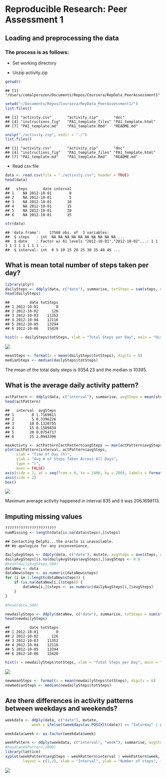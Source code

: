 # Reproducible Research: Peer Assessment 1


## Loading and preprocessing the data

### The process is as follows:

* Set working directory

* Unzip activity.zip


```r
getwd()
```

```
## [1] "/Users/cemalperozen/Documents/Repos/Coursera/RepData_PeerAssessment1"
```

```r
setwd("~/Documents/Repos/Coursera/RepData_PeerAssessment1/")
list.files()
```

```
## [1] "activity.csv"       "activity.zip"       "doc"               
## [4] "instructions_fig"   "PA1_template_files" "PA1_template.html" 
## [7] "PA1_template.md"    "PA1_template.Rmd"   "README.md"
```

```r
unzip("./activity.zip", exdir = "./")
list.files()
```

```
## [1] "activity.csv"       "activity.zip"       "doc"               
## [4] "instructions_fig"   "PA1_template_files" "PA1_template.html" 
## [7] "PA1_template.md"    "PA1_template.Rmd"   "README.md"
```


* Read csv file


```r
data <- read.csv(file = "./activity.csv", header = TRUE)
head(data)
```

```
##   steps       date interval
## 1    NA 2012-10-01        0
## 2    NA 2012-10-01        5
## 3    NA 2012-10-01       10
## 4    NA 2012-10-01       15
## 5    NA 2012-10-01       20
## 6    NA 2012-10-01       25
```

```r
str(data)
```

```
## 'data.frame':	17568 obs. of  3 variables:
##  $ steps   : int  NA NA NA NA NA NA NA NA NA NA ...
##  $ date    : Factor w/ 61 levels "2012-10-01","2012-10-02",..: 1 1 1 1 1 1 1 1 1 1 ...
##  $ interval: int  0 5 10 15 20 25 30 35 40 45 ...
```


## What is mean total number of steps taken per day?


```r
library(plyr)
dailySteps <- ddply(data, c("date"), summarise, totSteps = sum(steps, na.rm = TRUE))
head(dailySteps)
```

```
##         date totSteps
## 1 2012-10-01        0
## 2 2012-10-02      126
## 3 2012-10-03    11352
## 4 2012-10-04    12116
## 5 2012-10-05    13294
## 6 2012-10-06    15420
```

```r
hist(x = dailySteps$totSteps, xlab = "Total Steps per Day", main = "Historgram of Daily Total Steps")
```

![](./PA1_template_files/figure-html/MTSPD-1.png) 

```r
meanSteps <- format(x = mean(dailySteps$totSteps), digits = 6)
medianSteps <- median(dailySteps$totSteps)
```

The mean of the total daily steps is 9354.23 and the median is 10395.

## What is the average daily activity pattern?


```r
actPattern <- ddply(data, c("interval"), summarise, avgSteps = mean(steps, na.rm = TRUE))
head(actPattern)
```

```
##   interval  avgSteps
## 1        0 1.7169811
## 2        5 0.3396226
## 3       10 0.1320755
## 4       15 0.1509434
## 5       20 0.0754717
## 6       25 2.0943396
```

```r
maxActivty <- actPattern[actPattern$avgSteps == max(actPattern$avgSteps), ]
plot(actPattern$interval, actPattern$avgSteps, 
     xlab = "Time of Day (h)", 
     ylab = "Avg # of Steps Taken Across All Days", 
     type = "l",
     axes = FALSE)
axis(side = 1, at = seq(from = 0, to = 2400, by = 200), labels = formatC(seq(0, 24, 2)))
axis(side = 2)
box()
```

![](./PA1_template_files/figure-html/ADAP-1.png) 

Maximum average activity happened in interval 835 and it was 206.1698113.

## Imputing missing values


```r
???????????????????????
numMissing <- length(data[is.na(data$steps),]$steps)
```

```
## Contacting Delphi...the oracle is unavailable.
## We apologize for any inconvenience.
```

```r
dailyAvgSteps <- ddply(data, c("date"), mutate, avgSteps = ave(steps, na.rm = TRUE, FUN=mean))
dailyAvgSteps[is.na(dailyAvgSteps$avgSteps),]$avgSteps <- 0.0
#head(dailyAvgSteps,500)
dataNew <- data
dataNew$steps <- as.numeric(dataNew$steps)
for (i in 1:length(dataNew$steps)) {
    if (is.na(dataNew[i,]$steps)) {
        dataNew[i,]$steps <- as.numeric(dailyAvgSteps[i,]$avgSteps)
    }
}

#head(data,500)

newdailySteps <- ddply(dataNew, c("date"), summarise, totSteps = sum(steps))
head(newdailySteps)
```

```
##         date totSteps
## 1 2012-10-01        0
## 2 2012-10-02      126
## 3 2012-10-03    11352
## 4 2012-10-04    12116
## 5 2012-10-05    13294
## 6 2012-10-06    15420
```

```r
hist(x = newdailySteps$totSteps, xlab = "Total Steps per Day", main = "Historgram of Daily Total Steps")
```

![](./PA1_template_files/figure-html/missingValue-1.png) 

```r
newmeanSteps <- format(x = mean(newdailySteps$totSteps), digits = 6)
newmedianSteps <- median(newdailySteps$totSteps)
```

## Are there differences in activity patterns between weekdays and weekends?

```r
weekdata <- ddply(data, c("date"), mutate,
            week = ifelse((weekdays(as.POSIXlt(date)) == "Saturday" | weekdays(as.POSIXlt(date)) == "Sunday"), "weekend", "weekday"))

weekdata$week <- as.factor(weekdata$week)

weekPattern <- ddply(weekdata, c("interval", "week"), summarise, avgSteps = mean(steps, na.rm = TRUE))
#head(weekPattern,1000)
library(lattice)
xyplot(weekPattern$avgSteps ~ weekPattern$interval | weekPattern$week, 
        layout = c(1,2), xlab = "Interval", ylab = "Number of steps", type = "l")
```

![](./PA1_template_files/figure-html/weekend-1.png) 

